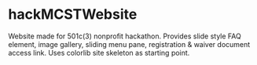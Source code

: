 # hackMCSTWebsite
Website made for 501c(3) nonprofit hackathon. 
Provides slide style FAQ element, image gallery, sliding menu pane, registration & waiver document access link. 
Uses colorlib site skeleton as starting point.
